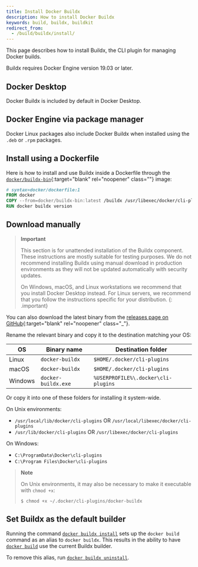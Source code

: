 ```yaml
---
title: Install Docker Buildx
description: How to install Docker Buildx
keywords: build, buildx, buildkit
redirect_from:
  - /build/buildx/install/
---
```


This page describes how to install Buildx, the CLI plugin for managing Docker builds.

Buildx requires Docker Engine version 19.03 or later.

## Docker Desktop

Docker Buildx is included by default in Docker Desktop.

## Docker Engine via package manager

Docker Linux packages also include Docker Buildx when installed using the
`.deb` or `.rpm` packages.

## Install using a Dockerfile

Here is how to install and use Buildx inside a Dockerfile through the
[`docker/buildx-bin`](https://hub.docker.com/r/docker/buildx-bin){:target="blank" rel="noopener" class=""}
image:

```dockerfile
# syntax=docker/dockerfile:1
FROM docker
COPY --from=docker/buildx-bin:latest /buildx /usr/libexec/docker/cli-plugins/docker-buildx
RUN docker buildx version
```

## Download manually

> **Important**
>
> This section is for unattended installation of the Buildx component. These
> instructions are mostly suitable for testing purposes. We do not recommend
> installing Buildx using manual download in production environments as they
> will not be updated automatically with security updates.
>
> On Windows, macOS, and Linux workstations we recommend that you install
> Docker Desktop instead. For Linux servers, we recommend that you follow the
> instructions specific for your distribution.
{: .important}

You can also download the latest binary from the [releases page on GitHub](https://github.com/docker/buildx/releases/latest){:target="blank" rel="noopener" class="_"}.

Rename the relevant binary and copy it to the destination matching your OS:

| OS       | Binary name          | Destination folder                         |
|----------|----------------------|--------------------------------------------|
| Linux    | `docker-buildx`      | `$HOME/.docker/cli-plugins`                |
| macOS    | `docker-buildx`      | `$HOME/.docker/cli-plugins`                |
| Windows  | `docker-buildx.exe`  | `%USERPROFILE%\.docker\cli-plugins`        |

Or copy it into one of these folders for installing it system-wide.

On Unix environments:

* `/usr/local/lib/docker/cli-plugins` OR `/usr/local/libexec/docker/cli-plugins`
* `/usr/lib/docker/cli-plugins` OR `/usr/libexec/docker/cli-plugins`

On Windows:

* `C:\ProgramData\Docker\cli-plugins`
* `C:\Program Files\Docker\cli-plugins`

> **Note**
>
> On Unix environments, it may also be necessary to make it executable with `chmod +x`:
> ```shell
> $ chmod +x ~/.docker/cli-plugins/docker-buildx
> ```

## Set Buildx as the default builder

Running the command [`docker buildx install`](../engine/reference/commandline/buildx_install.md)
sets up the `docker build` command as an alias to `docker buildx`. This results in
the ability to have [`docker build`](../engine/reference/commandline/build.md)
use the current Buildx builder.

To remove this alias, run [`docker buildx uninstall`](../engine/reference/commandline/buildx_uninstall.md).
